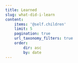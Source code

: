 ```yaml
---
title: Learned
slug: what-did-i-learn
content:
    items: '@self.children'
    limit: 5
    pagination: true
    url_taxonomy_filters: true
    order:
        dir: asc
        by: date
---
```


